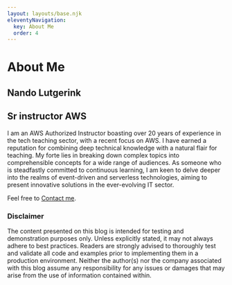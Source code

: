```yaml
---
layout: layouts/base.njk
eleventyNavigation:
  key: About Me
  order: 4
---
```


# About Me

## Nando Lutgerink

## Sr instructor AWS

I am an AWS Authorized Instructor boasting over 20 years of experience in the tech teaching sector, with a recent focus on AWS. I have earned a reputation for combining deep technical knowledge with a natural flair for teaching. My forte lies in breaking down complex topics into comprehensible concepts for a wide range of audiences. As someone who is steadfastly committed to continuous learning, I am keen to delve deeper into the realms of event-driven and serverless technologies, aiming to present innovative solutions in the ever-evolving IT sector.

Feel free to [Contact me](mailto:nando.lutgerink@skillsoft.com).

### Disclaimer

The content presented on this blog is intended for testing and
demonstration purposes only. Unless explicitly stated, it may not always
adhere to best practices. Readers are strongly advised to thoroughly test
and validate all code and examples prior to implementing them in a
production environment. Neither the author(s) nor the company associated
with this blog assume any responsibility for any issues or damages that
may arise from the use of information contained within.

